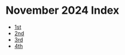 # November 2024 Index

- [1st](./1_nov_2024)
- [2nd](./2_nov_2024)
- [3rd](./3_nov_2024)
- [4th](./4_nov_2024)